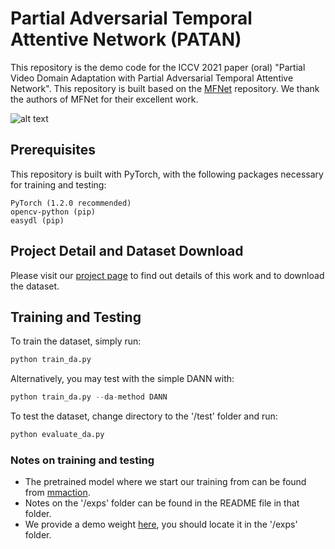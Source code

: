 # Partial Adversarial Temporal Attentive Network (PATAN)
This repository is the demo code for the ICCV 2021 paper (oral) "Partial Video Domain Adaptation with Partial Adversarial Temporal Attentive Network". This repository is built based on the [MFNet](https://github.com/cypw/PyTorch-MFNet) repository. We thank the authors of MFNet for their excellent work.

![alt text](./figures/figure-2-structure-3.png "Structure of PATAN")

## Prerequisites
This repository is built with PyTorch, with the following packages necessary for training and testing:
```
PyTorch (1.2.0 recommended)
opencv-python (pip)
easydl (pip)
```

## Project Detail and Dataset Download
Please visit our [project page](https://xuyu0010.github.io/pvda.html) to find out details of this work and to download the dataset.

## Training and Testing
To train the dataset, simply run:
```python
python train_da.py
```
Alternatively, you may test with the simple DANN with:
```python
python train_da.py --da-method DANN
```
To test the dataset, change directory to the '/test' folder and run:
```python
python evaluate_da.py
```

### Notes on training and testing
- The pretrained model where we start our training from can be found from [mmaction](https://github.com/open-mmlab/mmaction/blob/master/MODEL_ZOO.md).
- Notes on the '/exps' folder can be found in the README file in that folder.
- We provide a demo weight [here](https://entuedu-my.sharepoint.com/:f:/g/personal/xuyu0014_e_ntu_edu_sg/EvWxUhJtDYJIm4HNVq4kEVwBb_Dk0IVq0dm-qR0jIgQobA?e=eGbG7T), you should locate it in the '/exps' folder.
